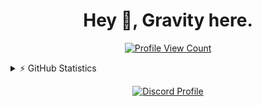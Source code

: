 <h1 align="center">Hey 👋, Gravity here.</h1>

<p align="center">
  <a href="https://github.com/GravityScriptsV2">
    <img src="https://komarev.com/ghpvc/?username=GravityScriptsV2&style=flat-square&label=Profile%20Views&logo=github" alt="Profile View Count"/>
  </a>
</p>

<details>
  <summary>⚡ GitHub Statistics</summary> 
  <img src="https://github-readme-stats.vercel.app/api/top-langs/?username=GravityScriptsV2&layout=compact&theme=tokyonight" />
  <img src="https://github-readme-stats.vercel.app/api?username=GravityScriptsV2&count_private=true&show_icons=true&theme=tokyonight" />
  <img src="http://github-readme-streak-stats.herokuapp.com?user=GravityScriptsV2&theme=tokyonight&hide_border=true)" />
  <img src="https://github-profile-trophy.vercel.app/?username=GravityScriptsV2&theme=dracula" />
</details>

<p align="center">
  <a href="https://discord.com/users/173557815326015488">
    <img src="https://lanyard-profile-readme.vercel.app/api/173557815326015488?bg=0a0f16" alt="Discord Profile"/>
  </a>
</p>
